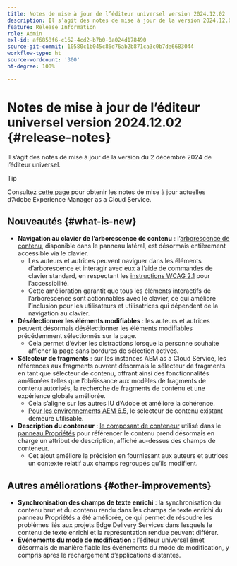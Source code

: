 ```yaml
---
title: Notes de mise à jour de l’éditeur universel version 2024.12.02
description: Il s’agit des notes de mise à jour de la version 2024.12.02 de l’éditeur universel.
feature: Release Information
role: Admin
exl-id: af6858f6-c162-4cd2-b7b0-0a024d178490
source-git-commit: 10580c1b045c86d76ab2b871ca3c0b7de6683044
workflow-type: ht
source-wordcount: '300'
ht-degree: 100%

---
```


# Notes de mise à jour de l’éditeur universel version 2024.12.02 {#release-notes}

Il s’agit des notes de mise à jour de la version du 2 décembre 2024 de l’éditeur universel.

>[!TIP]
>
>Consultez [cette page](/help/release-notes/release-notes-cloud/release-notes-current.md) pour obtenir les notes de mise à jour actuelles d’Adobe Experience Manager as a Cloud Service.

## Nouveautés {#what-is-new}

* **Navigation au clavier de l’arborescence de contenu** : l’[arborescence de contenu](/help/sites-cloud/authoring/universal-editor/navigation.md#content-tree-mode), disponible dans le panneau latéral, est désormais entièrement accessible via le clavier.
   * Les auteurs et autrices peuvent naviguer dans les éléments d’arborescence et interagir avec eux à l’aide de commandes de clavier standard, en respectant les [instructions WCAG 2.1](/help/sites-cloud/authoring/page-editor/accessible-content.md) pour l’accessibilité.
   * Cette amélioration garantit que tous les éléments interactifs de l’arborescence sont actionnables avec le clavier, ce qui améliore l’inclusion pour les utilisateurs et utilisatrices qui dépendent de la navigation au clavier.
* **Désélectionner les éléments modifiables** : les auteurs et autrices peuvent désormais désélectionner les éléments modifiables précédemment sélectionnés sur la page.
   * Cela permet d’éviter les distractions lorsque la personne souhaite afficher la page sans bordures de sélection actives.
* **Sélecteur de fragments** : sur les instances AEM as a Cloud Service, les références aux fragments ouvrent désormais le sélecteur de fragments en tant que sélecteur de contenu, offrant ainsi des fonctionnalités améliorées telles que l’obéissance aux modèles de fragments de contenu autorisés, la recherche de fragments de contenu et une expérience globale améliorée.
   * Cela s’aligne sur les autres IU d’Adobe et améliore la cohérence.
   * [Pour les environnements AEM 6.5](https://experienceleague.adobe.com/fr/docs/experience-manager-65/content/implementing/developing/headless/universal-editor/introduction), le sélecteur de contenu existant demeure utilisable.
* **Description du conteneur** : [le composant de conteneur](/help/implementing/universal-editor/field-types.md#container) utilisé dans le [panneau Propriétés](/help/sites-cloud/authoring/universal-editor/navigation.md#properties-panel-properties-rail) pour référencer le contenu prend désormais en charge un attribut de description, affiché au-dessus des champs de conteneur.
   * Cet ajout améliore la précision en fournissant aux auteurs et autrices un contexte relatif aux champs regroupés qu’ils modifient.

## Autres améliorations {#other-improvements}

* **Synchronisation des champs de texte enrichi** : la synchronisation du contenu brut et du contenu rendu dans les champs de texte enrichi du panneau Propriétés a été améliorée, ce qui permet de résoudre les problèmes liés aux projets Edge Delivery Services dans lesquels le contenu de texte enrichi et la représentation rendue peuvent différer.
* **Événements du mode de modification** : l’éditeur universel émet désormais de manière fiable les événements du mode de modification, y compris après le rechargement d’applications distantes.
